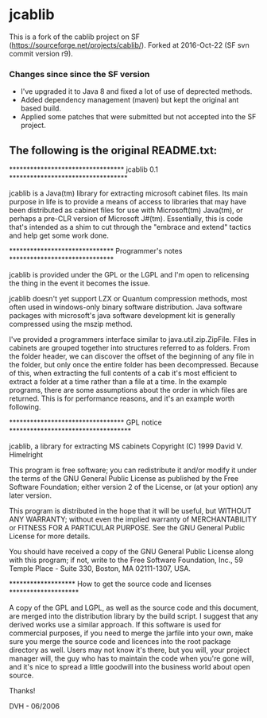 # jcablib
This is a fork of the cablib project on SF (https://sourceforge.net/projects/cablib/).
Forked at 2016-Oct-22 (SF svn commit version r9).

### Changes since since the SF version
- I've upgraded it to Java 8 and fixed a lot of use of deprected methods.
- Added dependency management (maven) but kept the original ant based build.
- Applied some patches that were submitted but not accepted into the SF project.

## The following is the original README.txt:

********************************* jcablib 0.1 **********************************

jcablib is a Java(tm) library for extracting microsoft cabinet files. Its main 
purpose in life is to provide a means of access to libraries that may have been
distributed as cabinet files for use with Microsoft(tm) Java(tm), or perhaps a
pre-CLR version of Microsoft J#(tm). Essentially, this is code that's intended 
as a shim to cut through the "embrace and extend" tactics and help get some work 
done.

****************************** Programmer's notes ******************************

jcablib is provided under the GPL or the LGPL and I'm open to relicensing the 
thing in the event it becomes the issue.

jcablib doesn't yet support LZX or Quantum compression methods, most often used 
in windows-only binary software distribution. Java software packages with 
microsoft's java software development kit is generally compressed using the 
mszip method.

I've provided a programmers interface similar to java.util.zip.ZipFile. Files 
in cabinets are grouped together into structures referred to as folders. From 
the folder header, we can discover the offset of the beginning of any file in 
the folder, but only once the entire folder has been decompressed. Because of 
this, when extracting the full contents of a cab it's most efficient to extract 
a folder at a time rather than a file at a time. In the example programs, there 
are some assumptions about the order in which files are returned. This is for 
performance reasons, and it's an example worth following.


********************************* GPL notice ***********************************

jcablib, a library for extracting MS cabinets
Copyright (C) 1999  David V. Himelright

This program is free software; you can redistribute it and/or modify it under 
the terms of the GNU General Public License as published by the Free Software 
Foundation; either version 2 of the License, or (at your option) any later 
version.

This program is distributed in the hope that it will be useful, but WITHOUT ANY 
WARRANTY; without even the implied warranty of MERCHANTABILITY or FITNESS FOR A 
PARTICULAR PURPOSE.  See the GNU General Public License for more details.

You should have received a copy of the GNU General Public License along with 
this program; if not, write to the Free Software Foundation, Inc., 59 Temple 
Place - Suite 330, Boston, MA  02111-1307, USA.


******************* How to get the source code and licenses ********************

A copy of the GPL and LGPL, as well as the source code and this document, are 
merged into the distribution library by the build script. I suggest that any 
derived works use a similar approach. If this software is used for commercial 
purposes, if you need to merge the jarfile into your own, make sure you merge 
the source code and licences into the root package directory as well. Users may 
not know it's there, but you will, your project manager will, the guy who has to 
maintain the code when you're gone will, and it's nice to spread a little 
goodwill into the business world about open source.

Thanks!

DVH - 06/2006
